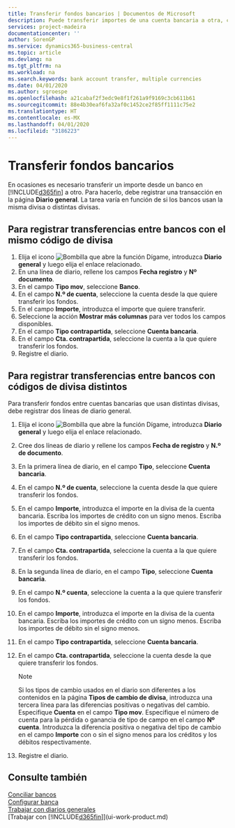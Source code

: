 ```yaml
---
title: Transferir fondos bancarios | Documentos de Microsoft
description: Puede transferir importes de una cuenta bancaria a otra, con divisas distintas, registrando la transacción en el diario general.
services: project-madeira
documentationcenter: ''
author: SorenGP
ms.service: dynamics365-business-central
ms.topic: article
ms.devlang: na
ms.tgt_pltfrm: na
ms.workload: na
ms.search.keywords: bank account transfer, multiple currencies
ms.date: 04/01/2020
ms.author: sgroespe
ms.openlocfilehash: a21cabaf2f3edc9e8f1f261a9f9169c3cb611b61
ms.sourcegitcommit: 88e4b30eaf6fa32af0c1452ce2f85ff1111c75e2
ms.translationtype: HT
ms.contentlocale: es-MX
ms.lasthandoff: 04/01/2020
ms.locfileid: "3186223"
---
```

# <a name="transfer-bank-funds"></a>Transferir fondos bancarios
En ocasiones es necesario transferir un importe desde un banco en [!INCLUDE[d365fin](includes/d365fin_md.md)] a otro. Para hacerlo, debe registrar una transacción en la página **Diario general**. La tarea varía en función de si los bancos usan la misma divisa o distintas divisas.

## <a name="to-post-a-transfer-between-bank-accounts-with-the-same-currency-code"></a>Para registrar transferencias entre bancos con el mismo código de divisa
1. Elija el icono ![Bombilla que abre la función Dígame](media/ui-search/search_small.png "Dígame qué desea hacer"), introduzca **Diario general** y luego elija el enlace relacionado.
2. En una línea de diario, rellene los campos **Fecha registro** y **Nº documento**.
3. En el campo **Tipo mov**, seleccione **Banco**.
4. En el campo **N.º de cuenta**, seleccione la cuenta desde la que quiere transferir los fondos.
5. En el campo **Importe**, introduzca el importe que quiere transferir.
6. Seleccione la acción **Mostrar más columnas** para ver todos los campos disponibles.
7. En el campo **Tipo contrapartida**, seleccione **Cuenta bancaria**.
8. En el campo **Cta. contrapartida**, seleccione la cuenta a la que quiere transferir los fondos.
9. Registre el diario.

## <a name="to-post-a-transfer-between-bank-accounts-with-different-currency-codes"></a>Para registrar transferencias entre bancos con códigos de divisa distintos
Para transferir fondos entre cuentas bancarias que usan distintas divisas, debe registrar dos líneas de diario general.

1. Elija el icono ![Bombilla que abre la función Dígame](media/ui-search/search_small.png "Dígame qué desea hacer"), introduzca **Diario general** y luego elija el enlace relacionado.
2. Cree dos líneas de diario y rellene los campos **Fecha de registro** y **N.º de documento**.
3. En la primera línea de diario, en el campo **Tipo**, seleccione **Cuenta bancaria**.
4. En el campo **N.º de cuenta**, seleccione la cuenta desde la que quiere transferir los fondos.
5. En el campo **Importe**, introduzca el importe en la divisa de la cuenta bancaria. Escriba los importes de crédito con un signo menos. Escriba los importes de débito sin el signo menos.
6. En el campo **Tipo contrapartida**, seleccione **Cuenta bancaria**.
7. En el campo **Cta. contrapartida**, seleccione la cuenta a la que quiere transferir los fondos.
8. En la segunda línea de diario, en el campo **Tipo**, seleccione **Cuenta bancaria**.
9. En el campo **N.º cuenta**, seleccione la cuenta a la que quiere transferir los fondos.
10. En el campo **Importe**, introduzca el importe en la divisa de la cuenta bancaria. Escriba los importes de crédito con un signo menos. Escriba los importes de débito sin el signo menos.
11. En el campo **Tipo contrapartida**, seleccione **Cuenta bancaria**.  
12. En el campo **Cta. contrapartida**, seleccione la cuenta desde la que quiere transferir los fondos.

    > [!NOTE]  
    > Si los tipos de cambio usados en el diario son diferentes a los contenidos en la página **Tipos de cambio de divisa**, introduzca una tercera línea para las diferencias positivas o negativas del cambio. Especifique **Cuenta** en el campo **Tipo mov**. Especifique el número de cuenta para la pérdida o ganancia de tipo de campo en el campo **Nº cuenta**. Introduzca la diferencia positiva o negativa del tipo de cambio en el campo **Importe** con o sin el signo menos para los créditos y los débitos respectivamente.
13. Registre el diario.

## <a name="see-also"></a>Consulte también
[Conciliar bancos](bank-manage-bank-accounts.md)  
[Configurar banca](bank-setup-banking.md)  
[Trabajar con diarios generales](ui-work-general-journals.md)  
[Trabajar con [!INCLUDE[d365fin](includes/d365fin_md.md)]](ui-work-product.md)
